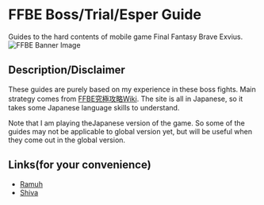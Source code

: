 # FFBE Boss/Trial/Esper Guide
Guides to the hard contents of mobile game Final Fantasy Brave Exvius.  
![FFBE Banner Image](http://i0.wp.com/ffspain.com/wp-content/uploads/2016/07/FFBE.png?fit=1067%2C600)

## Description/Disclaimer
These guides are purely based on my experience in these boss fights. Main strategy comes from [FFBE究極攻略Wiki](https://altema.jp/ffbe/). The site is all in Japanese, so it takes some Japanese language skills to understand.  

Note that I am playing theJapanese version of the game. So some of the guides may not be applicable to global version yet, but will be useful when they come out in the global version.

## Links(for your convenience)
* [Ramuh](ramuh.md)
* [Shiva](shiva.md)